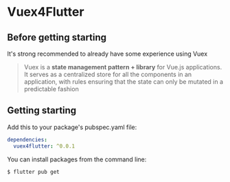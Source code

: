 # Vuex4Flutter

## Before getting starting

It's strong recommended to already have some experience using Vuex

> Vuex is a **state management pattern + library** for Vue.js applications. It serves as a centralized store for all the components in an application, with rules ensuring that the state can only be mutated in a predictable fashion

## Getting starting

Add this to your package's pubspec.yaml file:

```yaml
dependencies:
  vuex4flutter: ^0.0.1
```

You can install packages from the command line:

```bash
$ flutter pub get
```



